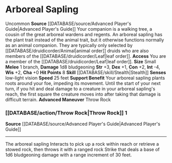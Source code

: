 ﻿---
charisma: '+0'
constitution: '+2'
dexterity: '+1'
hp: '8'
id: '17'
intelligence: '-4'
land_speed: '25'
max_speed: '25'
name: Arboreal Sapling
rarity: Uncommon
sense:
- low-light vision
size: Small
skill:
- '[[DATABASE/skill/Stealth|Stealth]]'
source: '[[DATABASE/source/Advanced Player''s Guide|Advanced Player''s Guide]]'
speed:
- 25 feet
strength: '+3'
strength_req: '3'
trait:
- '[[DATABASE/trait/Uncommon|Uncommon]]'
type: Animal Companion
wisdom: '+2'

---
# Arboreal Sapling

<span class="trait-uncommon item-trait">Uncommon</span>
**Source** [[DATABASE/source/Advanced Player's Guide|Advanced Player's Guide]] 
Your companion is a walking tree, a cousin of the great arboreal wardens and regents. An arboreal sapling has the plant trait instead of the animal trait, but it otherwise functions normally as an animal companion. They are typically only selected by [[DATABASE/druidicorder/Animal|animal order]] druids who are also members of the [[DATABASE/druidicorder/Leaf|leaf order]].
**Access** You are a member of the [[DATABASE/druidicorder/Leaf|leaf order]].
**Size** Small
**Melee** <span class="action-icon">1</span> branch, **Damage** 1d8 bludgeoning
**Str** +3, **Dex** +1, **Con** +2, **Int** -4, **Wis** +2, **Cha** +0
**Hit Points** 8
**Skill** [[DATABASE/skill/Stealth|Stealth]] 
**Senses** low-light vision
**Speed** 25 feet
**Support Benefit** Your arboreal sapling plants roots around your foe, impeding its movement. Until the start of your next turn, if you hit and deal damage to a creature in your arboreal sapling's reach, the first square the creature moves into after taking that damage is difficult terrain.
**Advanced Maneuver** Throw Rock

### [[DATABASE/action/Throw Rock|Throw Rock]] <span class="action-icon">1</span>

**Source** [[DATABASE/source/Advanced Player's Guide|Advanced Player's Guide]]

---
The arboreal sapling Interacts to pick up a rock within reach or retrieve a stowed rock, then throws it with a ranged rock Strike that deals a base of 1d6 bludgeoning damage with a range increment of 30 feet.